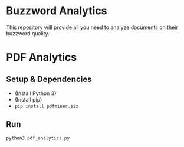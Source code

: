 # Buzzword Analytics
This repository will provide all you need to analyze documents on their buzzword quality. 

# PDF Analytics
## Setup & Dependencies
- (Install Python 3) 
- (Install pip) 
- ```pip install pdfminer.six``` 

## Run
```python3 pdf_analytics.py```
